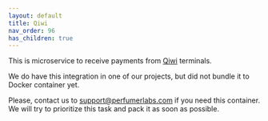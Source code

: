 ```yaml
---
layout: default
title: Qiwi
nav_order: 96
has_children: true
---
```


This is microservice to receive payments from [Qiwi](https://developer.qiwi.com/) terminals.

We do have this integration in one of our projects, but did not bundle it to Docker container yet.

Please, contact us to [support@perfumerlabs.com](mailto:support@perfumerlabs.com) if you need this container.
We will try to prioritize this task and pack it as soon as possible.